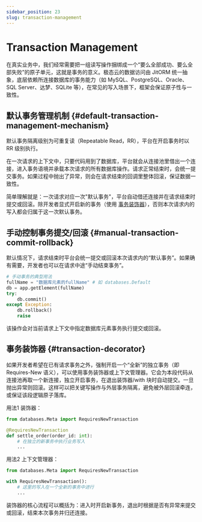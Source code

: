 ```yaml
---
sidebar_position: 23
slug: transaction-management
---
```


# Transaction Management
在真实业务中，我们经常需要把一组读写操作捆绑成一个“要么全部成功、要么全部失败”的原子单元，这就是事务的意义。极态云的数据访问由 JitORM 统一抽象，底层依赖所连接数据库的事务能力（如 MySQL、PostgreSQL、Oracle、SQL Server、达梦、SQLite 等），在常见的写入场景下，框架会保证原子性与一致性。

## 默认事务管理机制 {#default-transaction-management-mechanism}
默认事务隔离级别为可重复读（Repeatable Read，RR），平台在开启事务时以 RR 级别执行。

在一次请求的上下文中，只要代码用到了数据库，平台就会从连接池里借出一个连接，进入事务语境并承载本次请求的所有数据库操作。请求正常结束时，会统一提交事务。如果过程中抛出了异常，则会在请求结束的回调里整体回滚，保证数据一致性。

简单理解就是：一次请求对应一次"默认事务"，平台自动借还连接并在请求结束时提交或回滚。除开发者显式开启新的事务（使用 [事务装饰器](transaction-management#transaction-decorator)），否则本次请求内的写入都会归属于这一次默认事务。

## 手动控制事务提交/回滚 {#manual-transaction-commit-rollback}
默认情况下，请求结束时平台会统一提交或回滚本次请求内的“默认事务”。如果确有需要，开发者也可以在请求中途“手动结束事务”。

```python
# 手动事务的典型用法
fullName = "数据库元素的fullName" # 如 databases.Default
db = app.getElement(fullName)
try:
    db.commit()
except Exception:
    db.rollback()
    raise
```

该操作会对当前请求上下文中指定数据库元素事务执行提交或回滚。

## 事务装饰器 {#transaction-decorator}
如果开发者希望在已有请求事务之外，强制开启一个“全新”的独立事务（即 Requires-New 语义），可以使用事务装饰器或上下文管理器。它会为本段代码从连接池再取一个新连接，独立开启事务，在退出装饰器/with 块时自动提交。一旦抛出异常则回滚。这样可以把关键写操作与外层事务隔离，避免被外层回滚牵连，或保证该段逻辑原子落库。

用法1 装饰器：

```python
from databases.Meta import RequiresNewTransaction

@RequiresNewTransaction
def settle_order(order_id: int):
    # 在独立的新事务中执行业务写入
    ...
```

用法2 上下文管理器：

```python
from databases.Meta import RequiresNewTransaction

with RequiresNewTransaction():
    # 这里的写入在一个全新的事务中进行
    ...
```

装饰器的核心流程可以概括为：进入时开启新事务，退出时根据是否有异常来提交或回滚，结束本次事务并归还连接。

